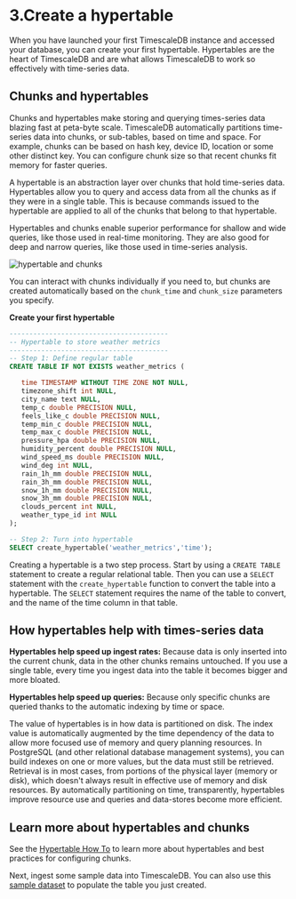 # 3.Create a hypertable
When you have launched your first TimescaleDB instance and accessed your database, you can create your first hypertable. Hypertables are the heart of TimescaleDB and are what allows TimescaleDB to work so effectively with time-series data.

## Chunks and hypertables
Chunks and hypertables make storing and querying times-series data blazing fast
at peta-byte scale. TimescaleDB automatically partitions time-series data into
chunks, or sub-tables, based on time and space. For example, chunks can be based
on hash key, device ID, location or some other distinct key. You can configure
chunk size so that recent chunks fit memory for faster queries.

A hypertable is an abstraction layer over chunks that hold time-series data.
Hypertables allow you to query and access data from all the chunks as if they
were in a single table. This is because commands issued to the hypertable are
applied to all of the chunks that belong to that hypertable.

Hypertables and chunks enable superior performance for shallow and wide queries,
like those used in real-time monitoring. They are also good for deep and narrow
queries, like those used in time-series analysis.

<img class="main-content__illustration" src="https://assets.iobeam.com/images/docs/illustration-hypertable-chunk.svg" alt="hypertable and chunks"/>

You can interact with chunks individually if you need to, but chunks are created
automatically based on the `chunk_time` and `chunk_size` parameters you specify.

**Create your first hypertable**

```sql
----------------------------------------
-- Hypertable to store weather metrics
----------------------------------------
-- Step 1: Define regular table
CREATE TABLE IF NOT EXISTS weather_metrics (

   time TIMESTAMP WITHOUT TIME ZONE NOT NULL,
   timezone_shift int NULL,
   city_name text NULL,
   temp_c double PRECISION NULL,
   feels_like_c double PRECISION NULL,
   temp_min_c double PRECISION NULL,
   temp_max_c double PRECISION NULL,
   pressure_hpa double PRECISION NULL,
   humidity_percent double PRECISION NULL,
   wind_speed_ms double PRECISION NULL,
   wind_deg int NULL,
   rain_1h_mm double PRECISION NULL,
   rain_3h_mm double PRECISION NULL,
   snow_1h_mm double PRECISION NULL,
   snow_3h_mm double PRECISION NULL,
   clouds_percent int NULL,
   weather_type_id int NULL
);

-- Step 2: Turn into hypertable
SELECT create_hypertable('weather_metrics','time');
```

Creating a hypertable is a two step process. Start by using a `CREATE TABLE`
statement to create a regular relational table. Then you can use a `SELECT`
statement with the `create_hypertable` function to convert the table into a
hypertable. The `SELECT` statement requires the name of the table to convert,
and the name of the time column in that table.

## How hypertables help with times-series data
**Hypertables help speed up ingest rates:** Because data is only inserted into
the current chunk, data in the other chunks remains untouched. If you use a
single table, every time you ingest data into the table it becomes bigger and
more bloated.

**Hypertables help speed up queries:** Because only specific chunks are queried
thanks to the automatic indexing by time or space.

The value of hypertables is in how data is partitioned on disk. The index value
is automatically augmented by the time dependency of the data to allow more
focused use of memory and query planning resources. In PostgreSQL (and other
relational database management systems), you can build indexes on one or more
values, but the data must still be retrieved. Retrieval is in most cases, from
portions of the physical layer (memory or disk), which doesn't always result in
effective use of memory and disk resources. By automatically partitioning on
time, transparently, hypertables improve resource use and queries and
data-stores become more efficient.

## Learn more about hypertables and chunks
See the [Hypertable How To](/how-to-guides/hypertables) to learn more about
hypertables and best practices for configuring chunks.

Next, ingest some sample data into TimescaleDB. You can also use this [sample dataset](/getting-started/add-data/#accessing-the-dataset) to populate the table you just created. 
